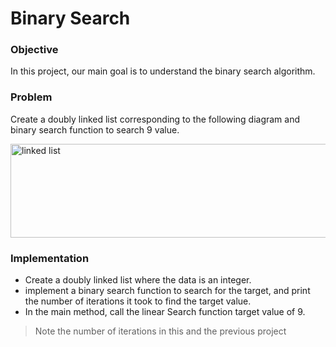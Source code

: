# Binary Search

### Objective
In this project, our main goal is to understand the binary search algorithm.


### Problem
Create a doubly linked list corresponding to the following diagram and binary search function to search 9 value.

<img width="1000" height="150" alt="linked list" src="https://github.com/SAFCSP-Team/linear-search/blob/main/Image/search-project.jpg">

### Implementation
* Create a doubly linked list where the data is an integer.
* implement a binary search function to search for the target, and  print the number of iterations it took to find the target value.
* In the main method, call the linear Search function target value of 9.

 >Note the number of iterations in this and the previous project
